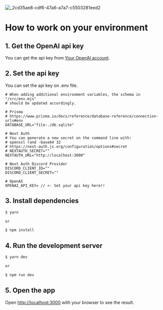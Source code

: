 ![_2cd35ae8-cdf6-47a6-a7a7-c5503281eed2](https://user-images.githubusercontent.com/74973675/232787524-f2835514-6b0c-4b29-b94d-a87fe3d57552.jpeg)

# How to work on your environment

## 1. Get the OpenAI api key

You can get the api key from [Your OpenAI account](https://platform.openai.com/account/api-keys).

## 2. Set the api key

You can set the api key on .env file.

```.env
# When adding additional environment variables, the schema in "/src/env.mjs"
# should be updated accordingly.

# Prisma
# https://www.prisma.io/docs/reference/database-reference/connection-urls#env
DATABASE_URL="file:./db.sqlite"

# Next Auth
# You can generate a new secret on the command line with:
# openssl rand -base64 32
# https://next-auth.js.org/configuration/options#secret
# NEXTAUTH_SECRET=""
NEXTAUTH_URL="http://localhost:3000"

# Next Auth Discord Provider
DISCORD_CLIENT_ID=""
DISCORD_CLIENT_SECRET=""

# OpenAI
OPENAI_API_KEY= // <- Set your api key here!!
```

## 3. Install dependencies

```bash
$ yarn

or 

$ npm install
```

## 4. Run the development server

```bash
$ yarn dev

or

$ npm run dev
```

## 5. Open the app

Open [http://localhost:3000](http://localhost:3000) with your browser to see the result.
